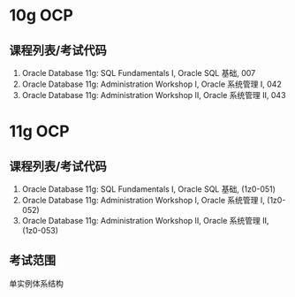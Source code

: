 # 10g OCP

课程列表/考试代码
------

1. Oracle Database 11g: SQL Fundamentals I, Oracle SQL 基础, 007
2. Oracle Database 11g: Administration Workshop I, Oracle 系统管理 I, 042
3. Oracle Database 11g: Administration Workshop II, Oracle 系统管理 II, 043


# 11g OCP

课程列表/考试代码
------

1. Oracle Database 11g: SQL Fundamentals I, Oracle SQL 基础, (1z0-051)
2. Oracle Database 11g: Administration Workshop I, Oracle 系统管理 I, (1z0-052)
3. Oracle Database 11g: Administration Workshop II, Oracle 系统管理 II, (1z0-053)

考试范围
------

单实例体系结构